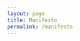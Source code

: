 ```yaml
---
layout: page
title: Manifesto
permalink: /manifesto
---
```

<!-- 
<p>So far a total of <span id='covidDeaths'></span> people have died from COVID in the United States.</p>

<script>
    // load json from session storage and parse json object 
    var deathSpan = document.getElementById('covidDeaths'); 
    var CovidData = JSON.parse(sessionStorage.getItem('CovidData')); 
    // get totalDeaths count and turn into 123,456 format
    var totalDeaths = CovidData[0].totalDeaths.toLocaleString(); 
    deathSpan.replaceWith(totalDeaths); 
</script> 
--> 